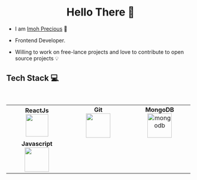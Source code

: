 <h1 align="center"> Hello There 👋 </h1>


* I am [Imoh Precious](https://www.linkedin.com/in/precious-imoh/) :satellite:

* Frontend Developer.

* Willing to work on free-lance projects and love to contribute to open source projects :bulb:


## Tech Stack :computer:

<br>
<table>
<tbody>
 <tr>

<td align="center" width="20%">
<span><b><center>ReactJs</center></b></span>
<img height=60px src="https://upload.wikimedia.org/wikipedia/commons/thumb/a/a7/React-icon.svg/512px-React-icon.svg.png"> 
</td>

<td align="center" width="20%">
<span><b><center>Git</center></b></span>
<img height=65px src="https://git-scm.com/images/logos/downloads/Git-Logo-2Color.png"> 
</td>

<td align="center" width="20%">
<span><b><center>MongoDB</center></b></span>
 <img height="65" src="https://img.icons8.com/color/65/mongodb.png" alt="mongodb"/>
</td>
</tr>

<tr>
<td align="center" width="20%">
<span><b><center>Javascript</center></b></span>
<img height=65px src="https://www.freepnglogos.com/uploads/javascript-png/javascript-vector-logo-yellow-png-transparent-javascript-vector-12.png"> 
</td>

</tbody>
</table>
